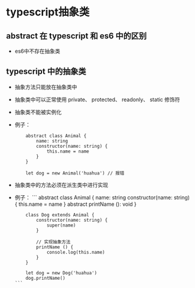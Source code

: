 # typescript抽象类

##  abstract 在 typescript 和 es6 中的区别
-   es6中不存在抽象类

##  typescript 中的抽象类
-   抽象方法只能放在抽象类中
-   抽象类中可以正常使用 private、  protected、 readonly、  static  修饰符
-   抽象类不能被实例化

-   例子：
    ```
        abstract class Animal {
            name: string
            constructor(name: string) {
                this.name = name
            }
        }

        let dog = new Animal('huahua') // 报错   
    ```

-   抽象类中的方法必须在派生类中进行实现

-   例子：
        ```
            abstract class Animal {
                name: string
                constructor(name: string) {
                    this.name = name
                }
                abstract printName (): void
            }

            class Dog extends Animal {
                constructor(name: string) {
                    super(name)
                }

                // 实现抽象方法
                printName () {
                    console.log(this.name)
                }
            }

            let dog = new Dog('huahua')
            dog.printName()      
        ```

